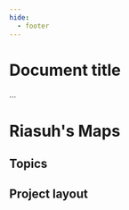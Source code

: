 ```yaml
---
hide:
  - footer
---
```


# Document title
...

# Riasuh's Maps

## Topics


## Project layout
